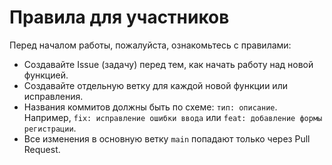 # Правила для участников

Перед началом работы, пожалуйста, ознакомьтесь с правилами:

*   Создавайте Issue (задачу) перед тем, как начать работу над новой функцией.
*   Создавайте отдельную ветку для каждой новой функции или исправления.
*   Названия коммитов должны быть по схеме: `тип: описание`. Например, `fix: исправление ошибки ввода` или `feat: добавление формы регистрации`.
*   Все изменения в основную ветку `main` попадают только через Pull Request.
